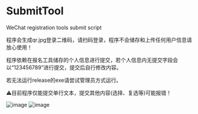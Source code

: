 # SubmitTool
WeChat registration tools submit script

程序会生成qr.jpg登录二维码，请扫码登录，程序不会储存和上传任何用户信息请放心使用！

程序依赖在报名工具储存的个人信息进行提交，若个人信息内无提交字段会以“123456789”进行提交，提交后自行修改内容。

若无法运行release的exe请尝试管理员方式运行。

⚠目前程序仅能提交单行文本，提交其他内容(选择、复选等)可能报错！


![image](https://raw.githubusercontent.com/Tongrens/SubmitTool/main/image/info.jpg)
![image](https://raw.githubusercontent.com/Tongrens/SubmitTool/main/image/example.jpg)
